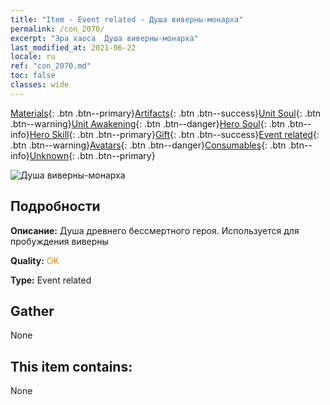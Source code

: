 ```yaml
---
title: "Item - Event related - Душа виверны-монарха"
permalink: /con_2070/
excerpt: "Эра хаоса  Душа виверны-монарха"
last_modified_at: 2021-06-22
locale: ru
ref: "con_2070.md"
toc: false
classes: wide
---
```

 [Materials](/ItemsRU/){: .btn .btn--primary}[Artifacts](/ItemsRU/Artifacts/){: .btn .btn--success}[Unit Soul](/ItemsRU/UnitSoul/){: .btn .btn--warning}[Unit Awakening](/ItemsRU/UnitAwakening/){: .btn .btn--danger}[Hero Soul](/ItemsRU/HeroSoul/){: .btn .btn--info}[Hero Skill](/ItemsRU/HeroSkill/){: .btn .btn--primary}[Gift](/ItemsRU/Gift/){: .btn .btn--success}[Event related](/ItemsRU/Events/){: .btn .btn--warning}[Avatars](/ItemsRU/Avatars/){: .btn .btn--danger}[Consumables](/ItemsRU/Consumables/){: .btn .btn--info}[Unknown](/ItemsRU/Unknown/){: .btn .btn--primary}

 ![Душа виверны-монарха](/images/t/juexing_806.jpg)

## Подробности
 **Описание:** Душа древнего бессмертного героя. Используется для пробуждения виверны

 **Quality:** <span style="color: #FF8C00">OK</span>

 **Type:** Event related

## Gather

  None

## This item contains:

  None

